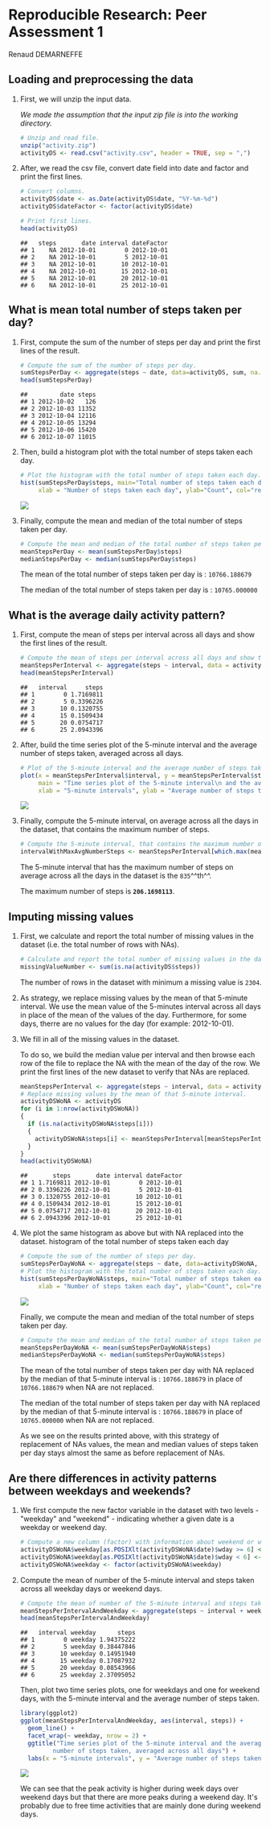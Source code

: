 # Reproducible Research: Peer Assessment 1
Renaud DEMARNEFFE  


## Loading and preprocessing the data
1. First, we will unzip the input data.
    
    *We made the assumption that the input zip file is into the working directory.*
    
    
    ```r
    # Unzip and read file.
    unzip("activity.zip")
    activityDS <- read.csv("activity.csv", header = TRUE, sep = ",")
    ```

2. After, we read the csv file, convert date field into date and factor and print the first lines.
    
    ```r
    # Convert columns.
    activityDS$date <- as.Date(activityDS$date, "%Y-%m-%d")
    activityDS$dateFactor <- factor(activityDS$date)
    
    # Print first lines.
    head(activityDS)
    ```
    
    ```
    ##   steps       date interval dateFactor
    ## 1    NA 2012-10-01        0 2012-10-01
    ## 2    NA 2012-10-01        5 2012-10-01
    ## 3    NA 2012-10-01       10 2012-10-01
    ## 4    NA 2012-10-01       15 2012-10-01
    ## 5    NA 2012-10-01       20 2012-10-01
    ## 6    NA 2012-10-01       25 2012-10-01
    ```


## What is mean total number of steps taken per day?

1. First, compute the sum of the number of steps per day and print the first lines of the result.
    
    ```r
    # Compute the sum of the number of steps per day.
    sumStepsPerDay <- aggregate(steps ~ date, data=activityDS, sum, na.rm = TRUE)
    head(sumStepsPerDay)
    ```
    
    ```
    ##         date steps
    ## 1 2012-10-02   126
    ## 2 2012-10-03 11352
    ## 3 2012-10-04 12116
    ## 4 2012-10-05 13294
    ## 5 2012-10-06 15420
    ## 6 2012-10-07 11015
    ```

2. Then, build a histogram plot with the total number of steps taken each day.
    
    ```r
    # Plot the histogram with the total number of steps taken each day.
    hist(sumStepsPerDay$steps, main="Total number of steps taken each day",
         xlab = "Number of steps taken each day", ylab="Count", col="red")
    ```
    
    ![](PA1_template_files/figure-html/unnamed-chunk-4-1.png) 

3. Finally, compute the mean and median of the total number of steps taken per day.
    
    ```r
    # Compute the mean and median of the total number of steps taken per day.
    meanStepsPerDay <- mean(sumStepsPerDay$steps)
    medianStepsPerDay <- median(sumStepsPerDay$steps)
    ```
    
    The mean of the total number of steps taken per day is : ``10766.188679``
    
    The median of the total number of steps taken per day is : ``10765.000000``



## What is the average daily activity pattern?

1. First, compute the mean of steps per interval across all days and show the first lines of the result.
    
    ```r
    # Compute the mean of steps per interval across all days and show the first lines of the result.
    meanStepsPerInterval <- aggregate(steps ~ interval, data = activityDS, mean, na.rm = TRUE)
    head(meanStepsPerInterval)
    ```
    
    ```
    ##   interval     steps
    ## 1        0 1.7169811
    ## 2        5 0.3396226
    ## 3       10 0.1320755
    ## 4       15 0.1509434
    ## 5       20 0.0754717
    ## 6       25 2.0943396
    ```

2. After, build the time series plot of the 5-minute interval and the average number of steps taken, averaged across all days.
    
    ```r
    # Plot of the 5-minute interval and the average number of steps taken, averaged across all days
    plot(x = meanStepsPerInterval$interval, y = meanStepsPerInterval$steps ,type = "l",
         main = "Time series plot of the 5-minute interval\n and the average number of steps taken,\n averaged across all days",
         xlab = "5-minute intervals", ylab = "Average number of steps taken (across all days)")
    ```
    
    ![](PA1_template_files/figure-html/unnamed-chunk-7-1.png) 

3. Finally, compute the 5-minute interval, on average across all the days in the dataset, that contains
the maximum number of steps.
    
    ```r
    # Compute the 5-minute interval, that contains the maximum number of steps.
    intervalWithMaxAvgNumberSteps <- meanStepsPerInterval[which.max(meanStepsPerInterval$steps),]
    ```
    
    The 5-minute interval that has the maximum number of steps on
    average across all the days in the dataset is the ``835``^^th^^.
    
    The maximum number of steps is **``206.1698113``**.



## Imputing missing values

1. First, we calculate and report the total number of missing values in the dataset
(i.e. the total number of rows with NAs).
    
    ```r
    # Calculate and report the total number of missing values in the dataset.
    missingValueNumber <- sum(is.na(activityDS$steps))
    ```

    The number of rows in the dataset with minimum a missing value is ``2304``.

2. As strategy, we replace missing values by the mean of that 5-minute interval. We use the mean value 
of the 5-minutes interval across all days in place of the mean of the values of the day.
Furthermore, for some days, therre are no values for the day (for example: 2012-10-01).

3. We fill in all of the missing values in the dataset.

    To do so, we build the median value per interval and then browse each row of the file
    to replace the NA with the mean of the day of the row. We print the first lines of the
        new dataset to verify that NAs are replaced.
    
    ```r
    meanStepsPerInterval <- aggregate(steps ~ interval, data = activityDS, mean, na.rm = TRUE)
    # Replace missing values by the mean of that 5-minute interval.
    activityDSWoNA <- activityDS
    for (i in 1:nrow(activityDSWoNA))
    {
      if (is.na(activityDSWoNA$steps[i]))
      {
        activityDSWoNA$steps[i] <- meanStepsPerInterval[meanStepsPerInterval$interval == activityDSWoNA$interval[i],2]
      }
    }
    head(activityDSWoNA)
    ```
    
    ```
    ##       steps       date interval dateFactor
    ## 1 1.7169811 2012-10-01        0 2012-10-01
    ## 2 0.3396226 2012-10-01        5 2012-10-01
    ## 3 0.1320755 2012-10-01       10 2012-10-01
    ## 4 0.1509434 2012-10-01       15 2012-10-01
    ## 5 0.0754717 2012-10-01       20 2012-10-01
    ## 6 2.0943396 2012-10-01       25 2012-10-01
    ```

4. We plot the same histogram as above but with NA replaced into the dataset.
histogram of the total number of steps taken each day
    
    ```r
    # Compute the sum of the number of steps per day.
    sumStepsPerDayWoNA <- aggregate(steps ~ date, data=activityDSWoNA, sum, na.rm = TRUE)
    # Plot the histogram with the total number of steps taken each day.
    hist(sumStepsPerDayWoNA$steps, main="Total number of steps taken each day (without NAs)",
         xlab = "Number of steps taken each day", ylab="Count", col="red")
    ```
    
    ![](PA1_template_files/figure-html/unnamed-chunk-11-1.png) 

    Finally, we compute the mean and median of the total number of steps taken per day.
    
    ```r
    # Compute the mean and median of the total number of steps taken per day.
    meanStepsPerDayWoNA <- mean(sumStepsPerDayWoNA$steps)
    medianStepsPerDayWoNA <- median(sumStepsPerDayWoNA$steps)
    ```
    The mean of the total number of steps taken per day with NA replaced by the median of that 5-minute interval is :
    ``10766.188679`` in place of ``10766.188679`` when NA are not replaced.
    
    The median of the total number of steps taken per day with NA replaced by the median of that 5-minute interval is :
    ``10766.188679`` in place of ``10765.000000`` when NA are not replaced.
    
    As we see on the results printed above, with this strategy of replacement of NAs values, the mean and median values of
    steps taken per day stays almost the same as before replacement of NAs.

## Are there differences in activity patterns between weekdays and weekends?

1. We first compute the new factor variable in the dataset with two levels - "weekday" and "weekend" -
indicating whether a given date is a weekday or weekend day.
    
    ```r
    # Compute a new column (factor) with information about weekend or weekday.
    activityDSWoNA$weekday[as.POSIXlt(activityDSWoNA$date)$wday >= 6] <- "weekend"
    activityDSWoNA$weekday[as.POSIXlt(activityDSWoNA$date)$wday < 6] <- "weekday"
    activityDSWoNA$weekday <- factor(activityDSWoNA$weekday)
    ```

2. Compute the mean of number of the 5-minute interval and steps taken across all weekday days or weekend days.
    
    ```r
    # Compute the mean of number of the 5-minute interval and steps taken across all weekday days or weekend days.
    meanStepsPerIntervalAndWeekday <- aggregate(steps ~ interval + weekday, data = activityDSWoNA, mean, na.rm = TRUE)
    head(meanStepsPerIntervalAndWeekday)
    ```
    
    ```
    ##   interval weekday      steps
    ## 1        0 weekday 1.94375222
    ## 2        5 weekday 0.38447846
    ## 3       10 weekday 0.14951940
    ## 4       15 weekday 0.17087932
    ## 5       20 weekday 0.08543966
    ## 6       25 weekday 2.37095052
    ```
    
    Then, plot two time series plots, one for weekdays and one for weekend days, with the 5-minute interval
    and the average number of steps taken.
    
    ```r
    library(ggplot2)
    ggplot(meanStepsPerIntervalAndWeekday, aes(interval, steps)) +
      geom_line() +
      facet_wrap(~ weekday, nrow = 2) +
      ggtitle("Time series plot of the 5-minute interval and the average 
             number of steps taken, averaged across all days") +
      labs(x = "5-minute intervals", y = "Average number of steps taken (across all days)")
    ```
    
    ![](PA1_template_files/figure-html/unnamed-chunk-15-1.png) 
    
    We can see that the peak activity is higher during week days over weekend days but that there are more peaks
    during a weekend day. It's probably due to free time activities that are mainly done during weekend days.

